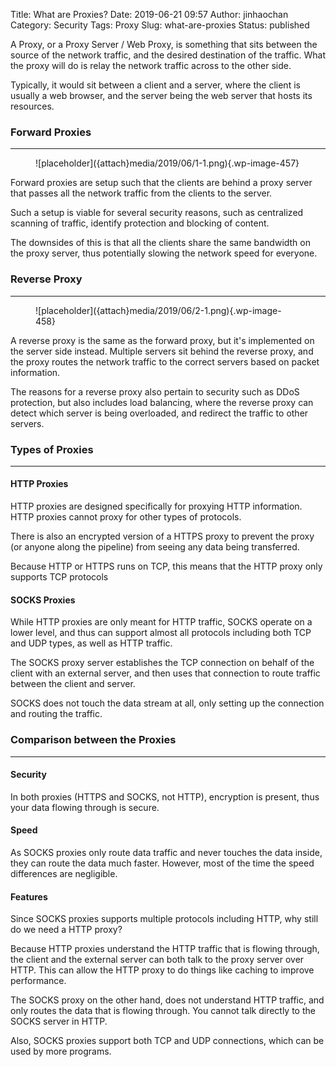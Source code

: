 Title: What are Proxies?
Date: 2019-06-21 09:57
Author: jinhaochan
Category: Security
Tags: Proxy
Slug: what-are-proxies
Status: published

<!-- wp:paragraph -->

A Proxy, or a Proxy Server / Web Proxy, is something that sits between the source of the network traffic, and the desired destination of the traffic. What the proxy will do is relay the network traffic across to the other side.

<!-- /wp:paragraph -->

<!-- wp:paragraph -->

Typically, it would sit between a client and a server, where the client is usually a web browser, and the server being the web server that hosts its resources.

<!-- /wp:paragraph -->

<!-- wp:heading {"level":3} -->

### Forward Proxies

<!-- /wp:heading -->

<!-- wp:separator -->

------------------------------------------------------------------------

<!-- /wp:separator -->

</p>
<!-- wp:image {"id":457} -->

<figure class="wp-block-image">
![placeholder]({attach}media/2019/06/1-1.png){.wp-image-457}

</figure>
<!-- /wp:image -->

<!-- wp:paragraph -->

Forward proxies are setup such that the clients are behind a proxy server that passes all the network traffic from the clients to the server.

<!-- /wp:paragraph -->

<!-- wp:paragraph -->

Such a setup is viable for several security reasons, such as centralized scanning of traffic, identify protection and blocking of content.

<!-- /wp:paragraph -->

<!-- wp:paragraph -->

The downsides of this is that all the clients share the same bandwidth on the proxy server, thus potentially slowing the network speed for everyone.

<!-- /wp:paragraph -->

<!-- wp:heading {"level":3} -->

### Reverse Proxy

<!-- /wp:heading -->

<!-- wp:separator -->

------------------------------------------------------------------------

<!-- /wp:separator -->

</p>
<!-- wp:image {"id":458} -->

<figure class="wp-block-image">
![placeholder]({attach}media/2019/06/2-1.png){.wp-image-458}

</figure>
<!-- /wp:image -->

<!-- wp:paragraph -->

A reverse proxy is the same as the forward proxy, but it's implemented on the server side instead. Multiple servers sit behind the reverse proxy, and the proxy routes the network traffic to the correct servers based on packet information.

<!-- /wp:paragraph -->

<!-- wp:paragraph -->

The reasons for a reverse proxy also pertain to security such as DDoS protection, but also includes load balancing, where the reverse proxy can detect which server is being overloaded, and redirect the traffic to other servers.

<!-- /wp:paragraph -->

<!-- wp:heading {"level":3} -->

### Types of Proxies

<!-- /wp:heading -->

<!-- wp:separator -->

------------------------------------------------------------------------

<!-- /wp:separator -->

</p>
<!-- wp:heading {"level":4} -->

#### HTTP Proxies

<!-- /wp:heading -->

<!-- wp:paragraph -->

HTTP proxies are designed specifically for proxying HTTP information. HTTP proxies cannot proxy for other types of protocols.

<!-- /wp:paragraph -->

<!-- wp:paragraph -->

There is also an encrypted version of a HTTPS proxy to prevent the proxy (or anyone along the pipeline) from seeing any data being transferred.

<!-- /wp:paragraph -->

<!-- wp:paragraph -->

Because HTTP or HTTPS runs on TCP, this means that the HTTP proxy only supports TCP protocols

<!-- /wp:paragraph -->

<!-- wp:heading {"level":4} -->

#### SOCKS Proxies

<!-- /wp:heading -->

<!-- wp:paragraph -->

While HTTP proxies are only meant for HTTP traffic, SOCKS operate on a lower level, and thus can support almost all protocols including both TCP and UDP types, as well as HTTP traffic.

<!-- /wp:paragraph -->

<!-- wp:paragraph -->

The SOCKS proxy server establishes the TCP connection on behalf of the client with an external server, and then uses that connection to route traffic between the client and server.

<!-- /wp:paragraph -->

<!-- wp:paragraph -->

SOCKS does not touch the data stream at all, only setting up the connection and routing the traffic.

<!-- /wp:paragraph -->

<!-- wp:heading {"level":3} -->

### Comparison between the Proxies

<!-- /wp:heading -->

<!-- wp:separator -->

------------------------------------------------------------------------

<!-- /wp:separator -->

</p>
<!-- wp:heading {"level":4} -->

#### Security

<!-- /wp:heading -->

<!-- wp:paragraph -->

In both proxies (HTTPS and SOCKS, not HTTP), encryption is present, thus your data flowing through is secure.

<!-- /wp:paragraph -->

<!-- wp:heading {"level":4} -->

#### Speed

<!-- /wp:heading -->

<!-- wp:paragraph -->

As SOCKS proxies only route data traffic and never touches the data inside, they can route the data much faster. However, most of the time the speed differences are negligible.

<!-- /wp:paragraph -->

<!-- wp:heading {"level":4} -->

#### Features

<!-- /wp:heading -->

<!-- wp:paragraph -->

Since SOCKS proxies supports multiple protocols including HTTP, why still do we need a HTTP proxy?

<!-- /wp:paragraph -->

<!-- wp:paragraph -->

Because HTTP proxies understand the HTTP traffic that is flowing through, the client and the external server can both talk to the proxy server over HTTP. This can allow the HTTP proxy to do things like caching to improve performance.

<!-- /wp:paragraph -->

<!-- wp:paragraph -->

The SOCKS proxy on the other hand, does not understand HTTP traffic, and only routes the data that is flowing through. You cannot talk directly to the SOCKS server in HTTP.

<!-- /wp:paragraph -->

<!-- wp:paragraph -->

Also, SOCKS proxies support both TCP and UDP connections, which can be used by more programs.

<!-- /wp:paragraph -->
